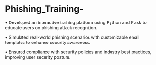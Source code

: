 # Phishing_Training-
• Developed an interactive training platform using Python and Flask to educate users on phishing attack recognition.

• Simulated real-world phishing scenarios with customizable email templates to enhance security awareness.

• Ensured compliance with security policies and industry best practices, improving user security posture.
